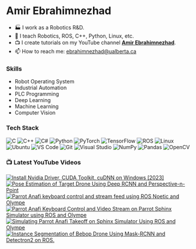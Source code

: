 # Amir Ebrahimnezhad

<!--
**amir-ebram/amir-ebram** is a ✨ _special_ ✨ repository because its `README.md` (this file) appears on your GitHub profile.
-->

- 🏭 I work as a Robotics R&D.
- 🌱 I teach Robotics, ROS, C++, Python, Linux, etc.
- 📺 I create tutorials on my YouTube channel [**Amir Ebrahimnezhad**](https://www.youtube.com/@AmirEbrahimnezhad/videos).
- 📫 How to reach me: ebrahimnezhad@ualberta.ca


### Skills

- Robot Operating System
- Industrial Automation
- PLC Programming
- Deep Learning
- Machine Learning
- Computer Vision

### Tech Stack

![C](https://img.shields.io/badge/-C-05122A?style=flat&logo=C&color=353535) ![C++](https://img.shields.io/badge/-C++-05122A?style=flat&logo=C%2B%2B&color=353535) ![C#](https://img.shields.io/badge/-C%23-05122A?style=flat&logo=C%20Sharp&color=353535) ![Python](https://img.shields.io/badge/-Python-05122A?style=flat&logo=Python&color=353535) ![PyTorch](https://img.shields.io/badge/-PyTorch-05122A?style=flat&logo=PyTorch&color=353535) ![TensorFlow](https://img.shields.io/badge/-TensorFlow-05122A?style=flat&logo=TensorFlow&color=353535) ![ROS](https://img.shields.io/badge/-ROS-05122A?style=flat&logo=ROS&color=353535) ![Linux](https://img.shields.io/badge/-Linux-05122A?style=flat&logo=Linux&color=353535) ![Ubuntu](https://img.shields.io/badge/-Ubuntu-05122A?style=flat&logo=Ubuntu&color=353535) ![VS Code](https://img.shields.io/badge/-VS%20Code-05122A?style=flat&logo=Visual-Studio-Code&color=353535) ![Git](https://img.shields.io/badge/-Git-05122A?style=flat&logo=Git&color=353535) ![Visual Studio](https://img.shields.io/badge/-Visual%20Studio-05122A?style=flat&logo=Visual-Studio&color=353535) ![NumPy](https://img.shields.io/badge/-NumPy-05122A?style=flat&logo=NumPy&color=353535) ![Pandas](https://img.shields.io/badge/-Pandas-05122A?style=flat&logo=Pandas&color=353535) ![OpenCV](https://img.shields.io/badge/-OpenCV-05122A?style=flat&logo=OpenCV&color=353535)

### 📺 Latest YouTube Videos

<!-- BEGIN YOUTUBE-CARDS -->
[![Install Nvidia Driver, CUDA Toolkit, cuDNN on Windows [2023]](https://ytcards.demolab.com/?id=6BZHbTSHlrQ&title=Install+Nvidia+Driver%2C+CUDA+Toolkit%2C+cuDNN+on+Windows+%5B2023%5D&lang=en&timestamp=1701545268&background_color=%230d1117&title_color=%23ffffff&stats_color=%23dedede&max_title_lines=1&width=250&border_radius=5 "Install Nvidia Driver, CUDA Toolkit, cuDNN on Windows [2023]")](https://www.youtube.com/watch?v=6BZHbTSHlrQ)
[![Pose Estimation of Target Drone Using Deep RCNN and Perspective-n-Point](https://ytcards.demolab.com/?id=BkIIqfIxMTs&title=Pose+Estimation+of+Target+Drone+Using+Deep+RCNN+and+Perspective-n-Point&lang=en&timestamp=1670022502&background_color=%230d1117&title_color=%23ffffff&stats_color=%23dedede&max_title_lines=1&width=250&border_radius=5 "Pose Estimation of Target Drone Using Deep RCNN and Perspective-n-Point")](https://www.youtube.com/watch?v=BkIIqfIxMTs)
[![Parrot Anafi keyboard control and stream feed using ROS Noetic and Olympe](https://ytcards.demolab.com/?id=pFoxr34zqeo&title=Parrot+Anafi+keyboard+control+and+stream+feed+using+ROS+Noetic+and+Olympe&lang=en&timestamp=1668471629&background_color=%230d1117&title_color=%23ffffff&stats_color=%23dedede&max_title_lines=1&width=250&border_radius=5 "Parrot Anafi keyboard control and stream feed using ROS Noetic and Olympe")](https://www.youtube.com/watch?v=pFoxr34zqeo)
[![Parrot Anafi Keyboard Control and Video Stream on Parrot Sphinx Simulator using ROS and Olympe](https://ytcards.demolab.com/?id=hSR7DoVhKHs&title=Parrot+Anafi+Keyboard+Control+and+Video+Stream+on+Parrot+Sphinx+Simulator+using+ROS+and+Olympe&lang=en&timestamp=1668468290&background_color=%230d1117&title_color=%23ffffff&stats_color=%23dedede&max_title_lines=1&width=250&border_radius=5 "Parrot Anafi Keyboard Control and Video Stream on Parrot Sphinx Simulator using ROS and Olympe")](https://www.youtube.com/watch?v=hSR7DoVhKHs)
[![Simulating Parrot Anafi Takeoff on Sphinx Simulator Using ROS and Olympe](https://ytcards.demolab.com/?id=K0SV6iAGwxQ&title=Simulating+Parrot+Anafi+Takeoff+on+Sphinx+Simulator+Using+ROS+and+Olympe&lang=en&timestamp=1668467850&background_color=%230d1117&title_color=%23ffffff&stats_color=%23dedede&max_title_lines=1&width=250&border_radius=5 "Simulating Parrot Anafi Takeoff on Sphinx Simulator Using ROS and Olympe")](https://www.youtube.com/watch?v=K0SV6iAGwxQ)
[![Instance Segmentation of Bebop Drone Using Mask-RCNN and Detectron2 on ROS.](https://ytcards.demolab.com/?id=PyeEfQfsmZQ&title=Instance+Segmentation+of+Bebop+Drone+Using+Mask-RCNN+and+Detectron2+on+ROS.&lang=en&timestamp=1668455998&background_color=%230d1117&title_color=%23ffffff&stats_color=%23dedede&max_title_lines=1&width=250&border_radius=5 "Instance Segmentation of Bebop Drone Using Mask-RCNN and Detectron2 on ROS.")](https://www.youtube.com/watch?v=PyeEfQfsmZQ)
<!-- END YOUTUBE-CARDS -->


